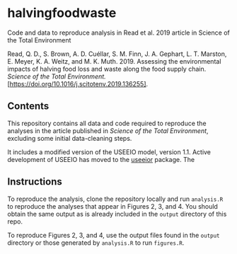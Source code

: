# halvingfoodwaste
Code and data to reproduce analysis in Read et al. 2019 article in Science of the Total Environment

Read, Q. D., S. Brown, A. D. Cuéllar, S. M. Finn, J. A. Gephart, L. T. Marston, E. Meyer, K. A. Weitz, and M. K. Muth. 2019. Assessing the environmental impacts of halving food loss and waste along the food supply chain. *Science of the Total Environment.* [https://doi.org/10.1016/j.scitotenv.2019.136255].

## Contents

This repository contains all data and code required to reproduce the analyses in the article published in *Science of the Total Environment*, excluding some initial data-cleaning steps.

It includes a modified version of the USEEIO model, version 1.1. Active development of USEEIO has moved to the [useeior](https://github.com/USEPA/useeior/) package. The 

## Instructions

To reproduce the analysis, clone the repository locally and run `analysis.R` to reproduce the analyses that appear in Figures 2, 3, and 4. You should obtain the same output as is already included in the `output` directory of this repo.

To reproduce Figures 2, 3, and 4, use the output files found in the `output` directory or those generated by `analysis.R` to run `figures.R`.
